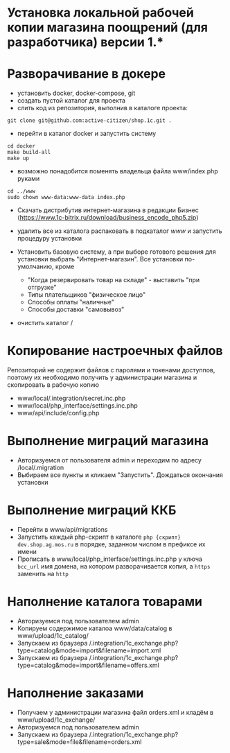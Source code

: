 Установка локальной рабочей копии магазина поощрений (для разработчика) версии
1.*
=====================

# Разворачивание в докере

+ установить docker, docker-compose, git
+ создать пустой каталог для проекта
+ слить код из репозитория, выполнив в каталоге проекта:
```
git clone git@github.com:active-citizen/shop.1c.git .
```

+ перейти в каталог docker и запустить систему
```
cd docker
make build-all
make up
```
+ возможно понадобится поменять владельца файла www/index.php руками
```
cd ../www
sudo chown www-data:www-data index.php 
```

+ Скачать дистрибутив интернет-магазина в редакции Бизнес
(https://www.1c-bitrix.ru/download/business_encode_php5.zip)
+ удалить все из каталога распаковать в
подкаталог *www* и запустить процедуру установки
+ Установить базовую систему, а при выборе готового решения для установки
выбрать "Интернет-магазин". Все установки по-умолчанию, кроме 
    - "Когда резервировать товар на складе" - выставить "при отгрузке"
    - Типы плательщиков "физическое лицо"
    - Способы оплаты "наличные"
    - Способы доставки "самовывоз"

+ очистить каталог /
# Копирование настроечных файлов
Репозиторий не содержит файлов с паролями и токенами доступпов, поэтому их
необходимо получить у администрации магазина и скопировать в рабочую копию
+ www/local/.integration/secret.inc.php
+ www/local/php_interface/settings.inc.php
+ www/api/include/config.php

# Выполнение миграций магазина
+ Авторизуемся от пользователя admin и переходим по адресу /local/.migration
+ Выбираем все пункты и кликаем "Запустить". Дождаться окончания установки

# Выполнение миграций ККБ
+ Перейти в www/api/migrations
+ Запустить каждый php-скрипт в каталоге `php {скрипт} dev.shop.ag.mos.ru` в порядке, заданном числом в префиксе их имени
+ Прописать в www/local/php_interface/settings.inc.php у ключа `bcc_url` имя домена, на котором разворачивается копия, а `https` заменить на `http`

# Наполнение каталога товарами
+ Авторизуемся под пользователем admin
+ Копируем содержимое каталоа www/data/catalog в www/upload/1c_catalog/
+ Запускаем из браузера /.integration/1c_exchange.php?type=catalog&mode=import&filename=import.xml
+ Запускаем из браузера /.integration/1c_exchange.php?type=catalog&mode=import&filename=offers.xml

# Наполнение заказами
+ Получаем у администрации магазина файл orders.xml и кладём в www/upload/1c_exchange/
+ Авторизуемся под пользователем admin
+ Запускаем из браузера /.integration/1c_exchange.php?type=sale&mode=file&filename=orders.xml




